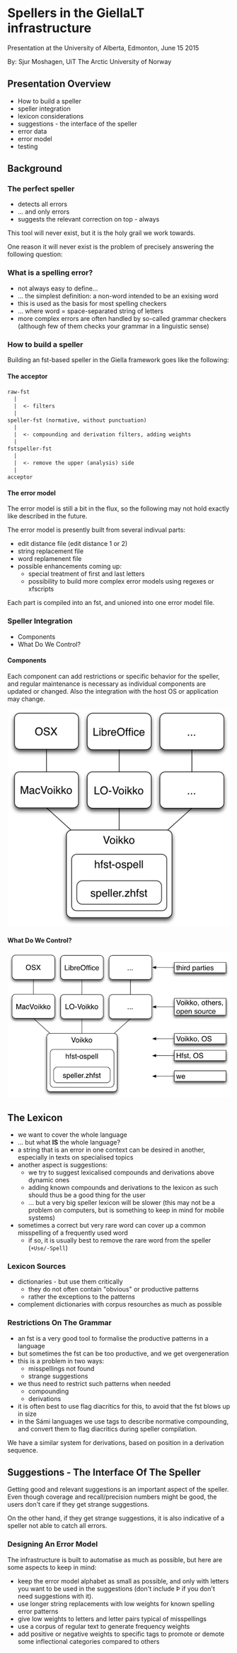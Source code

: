# Spellers in the GiellaLT infrastructure

Presentation at the
University of Alberta, Edmonton, June 15 2015

By: 
Sjur Moshagen, UiT The Arctic University of Norway


## Presentation Overview


* How to build a speller
* speller integration
* lexicon considerations
* suggestions - the interface of the speller
* error data
* error model
* testing


## Background


### The perfect speller


* detects all errors
* ... and only errors
* suggests the relevant correction on top - always


This tool will never exist, but it is the holy grail we work towards.


One reason it will never exist is the problem of precisely answering the
following question:


### What is a spelling error?


* not always easy to define...
* ... the simplest definition: a non-word intended to be an exising word
* this is used as the basis for most spelling checkers
* ... where word = space-separated string of letters
* more complex errors are often handled by so-called grammar checkers (although
  few of them checks your grammar in a linguistic sense)


### How to build a speller


Building an fst-based speller in the Giella framework goes like the following:


#### The acceptor


```
raw-fst
  |
  |  <- filters
  |
speller-fst (normative, without punctuation)
  |
  |  <- compounding and derivation filters, adding weights
  |
fstspeller-fst
  |
  |  <- remove the upper (analysis) side
  |
acceptor
```


#### The error model


The error model is still a bit in the flux, so the following may not hold
exactly like described in the future.


The error model is presently built from several indivual parts:


* edit distance file (edit distance 1 or 2)
* string replacement file
* word replamenent file
* possible enhancements coming up:
    * special treatment of first and last letters
    * possibility to build more complex error models using regexes or xfscripts


Each part is compiled into an fst, and unioned into one error model file.


### Speller Integration


* Components
* What Do We Control?


#### Components


Each component can add restrictions or specific behavior for the speller, and
regular maintenance is necessary as individual components are updated or
changed. Also the integration with the host OS or application may change.


![Overall speller components](../images/Speller_integration.png "Overall speller components")


#### What Do We Control?


![Who controls which component](../images/Speller_integration_source_owner.png "Who controls which component")


## The Lexicon


* we want to cover the whole language
* ... but what **IS** the whole language?
* a string that is an error in one context can be desired in another, especially
  in texts on specialised topics
* another aspect is suggestions:
    * we try to suggest lexicalised compounds and derivations above dynamic ones
    * adding known compounds and derivations to the lexicon as such should thus
      be a good thing for the user
    * ... but a very big speller lexicon will be slower (this may not be a problem
      on computers, but is something to keep in mind for mobile systems)
* sometimes a correct but very rare word can cover up a common misspelling of a
  frequently used word
    * if so, it is usually best to remove the rare word from the speller
      (`+Use/-Spell`)


### Lexicon Sources


* dictionaries - but use them critically
    * they do not often contain "obvious" or productive patterns
    * rather the exceptions to the patterns
* complement dictionaries with corpus resourches as much as possible


### Restrictions On The Grammar


* an fst is a very good tool to formalise the productive patterns in a language
* but sometimes the fst can be too productive, and we get overgeneration
* this is a problem in two ways:
    * misspellings not found
    * strange suggestions
* we thus need to restrict such patterns when needed
    * compounding
    * derivations
* it is often best to use flag diacritics for this, to avoid that the fst blows
  up in size
* in the Sámi languages we use tags to describe normative compounding, and
  convert them to flag diacritics during speller compilation.


We have a similar system for derivations, based on position in a derivation
sequence.


## Suggestions - The Interface Of The Speller


Getting good and relevant suggestions is an important aspect of the speller.
Even though coverage and recall/precision numbers might be good, the users don't
care if they get strange suggestions.


On the other hand, if they get strange suggestions, it is also indicative of a
speller not able to catch all errors.


### Designing An Error Model


The infrastructure is built to automatise as much as possible, but here are some
aspects to keep in mind:


* keep the error model alphabet as small as possible, and only with letters
  you want to be used in the suggestions (don't include Þ if you don't need
  suggestions with it).
* use longer string replacements with low weights for known spelling error
  patterns
* give low weights to letters and letter pairs typical of misspellings
* use a corpus of regular text to generate frequency weights
* add positive or negative weights to specific tags to promote or demote
  some inflectional categories compared to others

